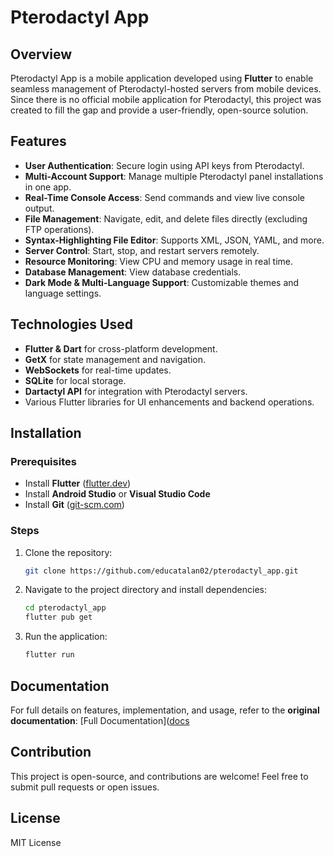 # Pterodactyl App

## Overview

Pterodactyl App is a mobile application developed using **Flutter** to enable seamless management of Pterodactyl-hosted servers from mobile devices. Since there is no official mobile application for Pterodactyl, this project was created to fill the gap and provide a user-friendly, open-source solution.

## Features

- **User Authentication**: Secure login using API keys from Pterodactyl.
- **Multi-Account Support**: Manage multiple Pterodactyl panel installations in one app.
- **Real-Time Console Access**: Send commands and view live console output.
- **File Management**: Navigate, edit, and delete files directly (excluding FTP operations).
- **Syntax-Highlighting File Editor**: Supports XML, JSON, YAML, and more.
- **Server Control**: Start, stop, and restart servers remotely.
- **Resource Monitoring**: View CPU and memory usage in real time.
- **Database Management**: View database credentials.
- **Dark Mode & Multi-Language Support**: Customizable themes and language settings.

## Technologies Used

- **Flutter & Dart** for cross-platform development.
- **GetX** for state management and navigation.
- **WebSockets** for real-time updates.
- **SQLite** for local storage.
- **Dartactyl API** for integration with Pterodactyl servers.
- Various Flutter libraries for UI enhancements and backend operations.

## Installation

### Prerequisites

- Install **Flutter** ([flutter.dev](https://flutter.dev/docs/get-started/install))
- Install **Android Studio** or **Visual Studio Code**
- Install **Git** ([git-scm.com](https://git-scm.com/downloads))

### Steps

1. Clone the repository:
   ```bash
   git clone https://github.com/educatalan02/pterodactyl_app.git
   ```
2. Navigate to the project directory and install dependencies:
   ```bash
   cd pterodactyl_app
   flutter pub get
   ```
3. Run the application:
   ```bash
   flutter run
   ```

## Documentation

For full details on features, implementation, and usage, refer to the **original documentation**: [Full Documentation]([docs](https://github.com/educatalan02/pterodactyl_app/tree/main/docs/documentation.md)

## Contribution

This project is open-source, and contributions are welcome! Feel free to submit pull requests or open issues.

## License

MIT License

